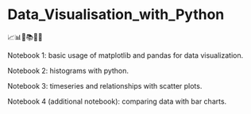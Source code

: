 # Data_Visualisation_with_Python
📈📊🏫📚📐📏

Notebook 1: basic usage of matplotlib and pandas for data visualization.

Notebook 2: histograms with python.

Notebook 3: timeseries and relationships with scatter plots.

Notebook 4 (additional notebook): comparing data with bar charts.
